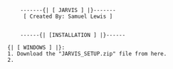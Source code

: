         -------{| [ JARVIS ] |}------- 
         [ Created By: Samuel Lewis ]


        ------{| [INSTALLATION ] |}------
    
    {| [ WINDOWS ] |}:
    1. Download the "JARVIS_SETUP.zip" file from here.
    2.